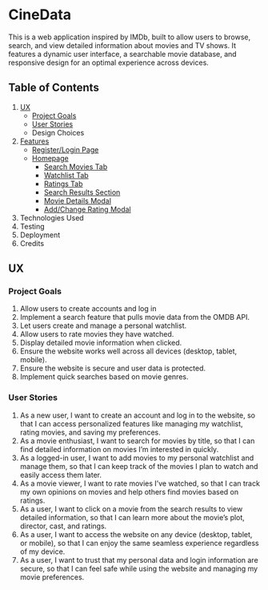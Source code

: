 # CineData

This is a web application inspired by IMDb, built to allow users to browse, search, and view detailed information about movies and TV shows. It features a dynamic user interface, a searchable movie database, and responsive design for an optimal experience across devices.

## Table of Contents
1. [UX](#ux)
   - [Project Goals](#project-goals)
   - [User Stories](#user-stories)
   - Design Choices
2. [Features](https://github.com/FlorinMiron98/CineData/blob/main/README.md)
   - [Register/Login Page](https://github.com/FlorinMiron98/CineData/blob/main/Features.md#registerlogin-page)
   - [Homepage](https://github.com/FlorinMiron98/CineData/blob/main/Features.md#homepage)
     - [Search Movies Tab](https://github.com/FlorinMiron98/CineData/blob/main/Features.md#search-movies-tab)
     - [Watchlist Tab](https://github.com/FlorinMiron98/CineData/blob/main/Features.md#watchlist-tab)
     - [Ratings Tab](https://github.com/FlorinMiron98/CineData/blob/main/Features.md#ratings-tab)
     - [Search Results Section](https://github.com/FlorinMiron98/CineData/blob/main/Features.md#search-results-section)
     - [Movie Details Modal](https://github.com/FlorinMiron98/CineData/blob/main/Features.md#movie-details-modal)
     - [Add/Change Rating Modal](https://github.com/FlorinMiron98/CineData/blob/main/Features.md#addchange-rating-modal)
3. Technologies Used
4. Testing
5. Deployment
6. Credits

## UX
### Project Goals
1. Allow users to create accounts and log in
2. Implement a search feature that pulls movie data from the OMDB API.
3. Let users create and manage a personal watchlist.
4. Allow users to rate movies they have watched.
5. Display detailed movie information when clicked.
6. Ensure the website works well across all devices (desktop, tablet, mobile).
7. Ensure the website is secure and user data is protected.
8. Implement quick searches based on movie genres.
### User Stories
1. As a new user, I want to create an account and log in to the website, so that I can access personalized features like managing my watchlist, rating movies, and saving my preferences.
2. As a movie enthusiast, I want to search for movies by title, so that I can find detailed information on movies I’m interested in quickly.
3. As a logged-in user, I want to add movies to my personal watchlist and manage them, so that I can keep track of the movies I plan to watch and easily access them later.
4. As a movie viewer, I want to rate movies I’ve watched, so that I can track my own opinions on movies and help others find movies based on ratings.
5. As a user, I want to click on a movie from the search results to view detailed information, so that I can learn more about the movie’s plot, director, cast, and ratings.
6. As a user, I want to access the website on any device (desktop, tablet, or mobile), so that I can enjoy the same seamless experience regardless of my device.
7. As a user, I want to trust that my personal data and login information are secure, so that I can feel safe while using the website and managing my movie preferences.
